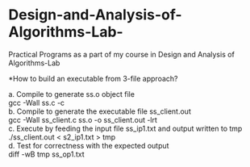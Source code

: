 # Design-and-Analysis-of-Algorithms-Lab-
Practical Programs as a part of my course in Design and Analysis of Algorithms-Lab 

*How to build an executable from 3-file approach?

a. Compile to generate ss.o object file <br>
gcc -Wall ss.c -c <br>
b. Compile to generate the executable file ss_client.out <br>
	gcc -Wall ss_client.c ss.o -o ss_client.out -lrt <br>
c. Execute by feeding the input file ss_ip1.txt and output written to tmp <br>
./ss_client.out < s2_ip1.txt > tmp <br>
d. Test for correctness with the expected output <br>
diff -wB tmp ss_op1.txt

